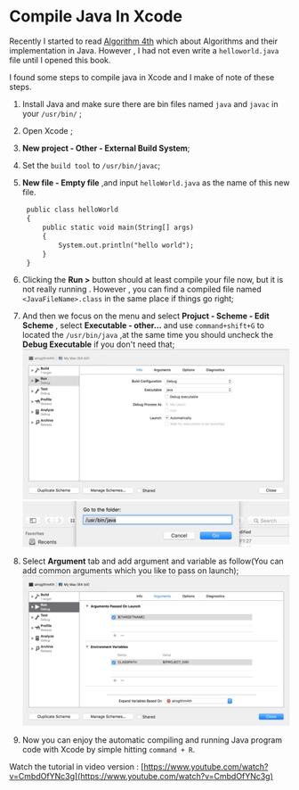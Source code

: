 # Compile Java In Xcode
Recently I started to read [Algorithm 4th](http://www.amazon.com/Algorithms-4th-Robert-Sedgewick/dp/032157351X/ref=sr_1_1?ie=UTF8) which  about Algorithms and their implementation in Java. However , I had not even write a `helloworld.java` file until I opened this book.

I found some steps to compile java in Xcode and I make of note of these steps.

1. Install Java and make sure there are bin files named `java` and `javac` in your `/usr/bin/` ;
2. Open Xcode ;
3. **New project - Other - External Build System**;
4. Set the `build tool` to `/usr/bin/javac`;
5. **New file - Empty file** ,and input `helloWorld.java` as the name of this new file.

		public class helloWorld
		{
			public static void main(String[] args)
			{
				System.out.println("hello world");
			}
		}

5. Clicking the **Run >** button should at least compile  your file now, but it is not really running . However , you can find a compiled file named `<JavaFileName>.class` in the same place if things go right;
6. And then we focus on the menu and select **Projuct - Scheme - Edit Scheme** , select **Executable - other...** and use `command+shift+G` to located the `/usr/bin/java` ,at the same time you should uncheck the **Debug Executable** if you don't need that;
![QQ20160220-0@2x](media/QQ20160220-0@2x.jpg)
![QQ20160220-1@2x](media/QQ20160220-1@2x.jpg)

8. Select **Argument** tab and add argument and variable as follow(You can add common arguments which you like to pass on launch);
![QQ20160220-2@2x](media/QQ20160220-2@2x.jpg)

9. Now you can enjoy the automatic compiling and running Java program code with Xcode by simple hitting `command + R`.



Watch the tutorial in video version : [https://www.youtube.com/watch?v=CmbdOfYNc3g](https://www.youtube.com/watch?v=CmbdOfYNc3g)

